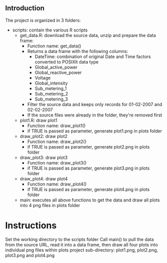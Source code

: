 ## Introduction

The project is organized in 3 folders:
- scripts: contain the various R scripts
	- get_data.R: download the source data, unzip and prepare the data frame:
		- Function name: get_data()
		- Returns a data frame with the following columns:
			- DateTime: combination of original Date and Time factors converted to POSIXlt data type
			- Global_active_power
			- Global_reactive_power
			- Voltage
			- Global_intensity
			- Sub_metering_1
			- Sub_metering_2
			- Sub_metering_3						
		- Filter the source data and keeps only records for 01-02-2007 and 02-02-2007
		- If the source files were already in the folder, they're removed first
	- plot1.R: draw plot1
		- Function name: draw_plot1()
		- if TRUE is passed as parameter, generate plot1.png in plots folder
	- draw_plot2: draw plot2
		- Function name: draw_plot2()
		- if TRUE is passed as parameter, generate plot2.png in plots folder
	- draw_plot3: draw plot3
		- Function name: draw_plot3()
		- if TRUE is passed as parameter, generate plot3.png in plots folder
	- draw_plot4: draw plot4
		- Function name: draw_plot4()	
		- if TRUE is passed as parameter, generate plot4.png in plots folder
	- main: executes all above functions to get the data and draw all plots into 4 png files in plots folder
	

# Instructions

Set the working directory to the scripts folder
Call main() to pull the data from the source URL, read it into a data frame, then draw all four plots into individual png files within plots project sub-directory: plot1.png, plot2.png, plot3.png and plot4.png